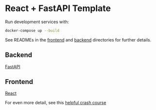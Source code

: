 # React + FastAPI Template

Run development services with:
```bash
docker-compose up --build
```

See READMEs in the [frontend](services/frontend/README.m) and [backend](services/backend/README.md) directories for further details.

## Backend
[FastAPI](https://fastapi.tiangolo.com/)

## Frontend
[React](https://reactjs.org/)

For even more detail, see this [helpful crash course](https://www.youtube.com/watch?v=w7ejDZ8SWv8)
